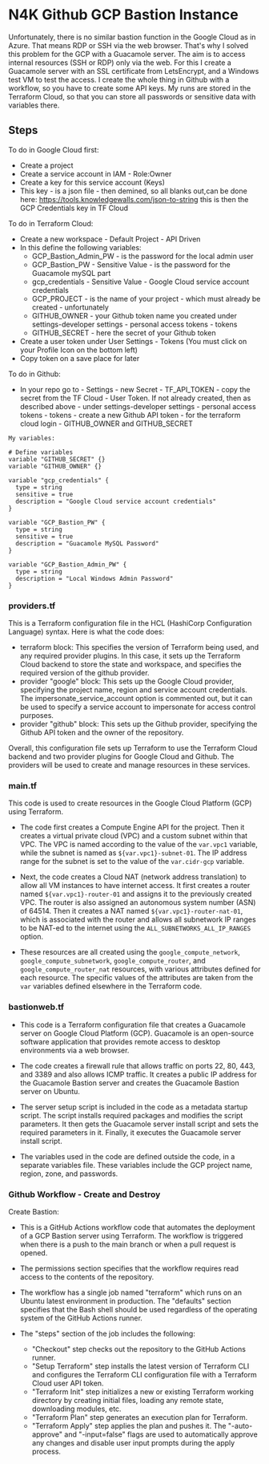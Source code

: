 # N4K Github GCP Bastion Instance

Unfortunately, there is no similar bastion function in the Google Cloud as in Azure. That means RDP or SSH via the web browser. That's why I solved this problem for the GCP with a Guacamole server. The aim is to access internal resources (SSH or RDP) only via the web. For this I create a Guacamole server with an SSL certificate from LetsEncrypt, and a Windows test VM to test the access. I create the whole thing in Github with a workflow, so you have to create some API keys. My runs are stored in the Terraform Cloud, so that you can store all passwords or sensitive data with variables there.

## Steps

To do in Google Cloud first:

- Create a project
- Create a service account in IAM - Role:Owner
- Create a key for this service account (Keys)
- This key - is a json file - then demined, so all blanks out,can be done here:
  https://tools.knowledgewalls.com/json-to-string
  this is then the GCP Credentials key in TF Cloud

To do in Terraform Cloud:

- Create a new workspace - Default Project - API Driven
- In this define the following variables:
  - GCP_Bastion_Admin_PW - is the password for the local admin user
  - GCP_Bastion_PW - Sensitive Value - is the password for the Guacamole mySQL part
  - gcp_credentials - Sensitive Value - Google Cloud service account credentials
  - GCP_PROJECT - is the name of your project - which must already be created - unfortunately
  - GITHUB_OWNER - your Github token name you created under settings-developer settings - personal access tokens - tokens
  - GITHUB_SECRET - here the secret of your Github token
- Create a user token under User Settings - Tokens
  (You must click on your Profile Icon on the bottom left)
- Copy token on a save place for later

To do in Github:

- In your repo go to - Settings - new Secret - TF_API_TOKEN - copy the secret from the TF Cloud - User Token. If not already created, then as described above - under settings-developer settings - personal access tokens - tokens - create a new Github API token - for the terraform cloud login - GITHUB_OWNER and GITHUB_SECRET

```
My variables:

# Define variables
variable "GITHUB_SECRET" {}
variable "GITHUB_OWNER" {}

variable "gcp_credentials" {
  type = string
  sensitive = true
  description = "Google Cloud service account credentials"
}

variable "GCP_Bastion_PW" {
  type = string
  sensitive = true
  description = "Guacamole MySQL Password"
}

variable "GCP_Bastion_Admin_PW" {
  type = string
  description = "Local Windows Admin Password"
}
```

### providers.tf

This is a Terraform configuration file in the HCL (HashiCorp Configuration Language) syntax. Here is what the code does:

- terraform block: This specifies the version of Terraform being used, and any required provider plugins. In this case, it sets up the Terraform Cloud backend to store the state and workspace, and specifies the required version of the github provider.
- provider "google" block: This sets up the Google Cloud provider, specifying the project name, region and service account credentials. The impersonate_service_account option is commented out, but it can be used to specify a service account to impersonate for access control purposes.
- provider "github" block: This sets up the Github provider, specifying the Github API token and the owner of the repository.

Overall, this configuration file sets up Terraform to use the Terraform Cloud backend and two provider plugins for Google Cloud and Github. The providers will be used to create and manage resources in these services.

### main.tf

This code is used to create resources in the Google Cloud Platform (GCP) using Terraform. 

- The code first creates a Compute Engine API for the project. Then it creates a virtual private cloud (VPC) and a custom subnet within that VPC. The VPC is named according to the value of the `var.vpc1` variable, while the subnet is named as `${var.vpc1}-subnet-01`. The IP address range for the subnet is set to the value of the `var.cidr-gcp` variable. 

- Next, the code creates a Cloud NAT (network address translation) to allow all VM instances to have internet access. It first creates a router named `${var.vpc1}-router-01` and assigns it to the previously created VPC. The router is also assigned an autonomous system number (ASN) of 64514. Then it creates a NAT named `${var.vpc1}-router-nat-01`, which is associated with the router and allows all subnetwork IP ranges to be NAT-ed to the internet using the `ALL_SUBNETWORKS_ALL_IP_RANGES` option. 

- These resources are all created using the `google_compute_network`, `google_compute_subnetwork`, `google_compute_router`, and `google_compute_router_nat` resources, with various attributes defined for each resource. The specific values of the attributes are taken from the `var` variables defined elsewhere in the Terraform code.

### bastionweb.tf

- This code is a Terraform configuration file that creates a Guacamole server on Google Cloud Platform (GCP). Guacamole is an open-source software application that provides remote access to desktop environments via a web browser. 

- The code creates a firewall rule that allows traffic on ports 22, 80, 443, and 3389 and also allows ICMP traffic. It creates a public IP address for the Guacamole Bastion server and creates the Guacamole Bastion server on Ubuntu. 

- The server setup script is included in the code as a metadata startup script. The script installs required packages and modifies the script parameters. It then gets the Guacamole server install script and sets the required parameters in it. Finally, it executes the Guacamole server install script.

- The variables used in the code are defined outside the code, in a separate variables file. These variables include the GCP project name, region, zone, and passwords.

### Github Workflow - Create and Destroy

Create Bastion:

- This is a GitHub Actions workflow code that automates the deployment of a GCP Bastion server using Terraform. The workflow is triggered when there is a push to the main branch or when a pull request is opened. 

- The permissions section specifies that the workflow requires read access to the contents of the repository.

- The workflow has a single job named "terraform" which runs on an Ubuntu latest environment in production. The "defaults" section specifies that the Bash shell should be used regardless of the operating system of the GitHub Actions runner.

- The "steps" section of the job includes the following:

  - "Checkout" step checks out the repository to the GitHub Actions runner.
  - "Setup Terraform" step installs the latest version of Terraform CLI and configures the Terraform CLI configuration file with a Terraform Cloud user API token.
  - "Terraform Init" step initializes a new or existing Terraform working directory by creating initial files, loading any remote state, downloading modules, etc.
  -  "Terraform Plan" step generates an execution plan for Terraform.
  -  "Terraform Apply" step applies the plan and pushes it. The "-auto-approve" and "-input=false" flags are used to automatically approve any changes and disable user input prompts during the apply process.

